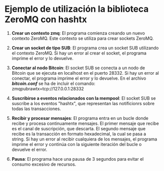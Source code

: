 
# Ejemplo de utilización la biblioteca ZeroMQ con hashtx 

1. **Crear un contexto zmq**: El programa comienza creando un nuevo contexto ZeroMQ. Este contexto se utiliza para crear sockets ZeroMQ.

2. **Crear un socket de tipo SUB**: El programa crea un socket SUB utilizando el contexto ZeroMQ. Si hay un error al crear el socket, el programa imprime el error y lo devuelve.

3. **Conectar al nodo Bitcoin**: El socket SUB se conecta a un nodo de Bitcoin que se ejecuta en localhost en el puerto 28332. Si hay un error al conectar, el programa imprime el error y lo devuelve. 
En el archivo ***bitcoin.conf*** se ha de incluir el comando: 
zmqpubrawtx=tcp://127.0.0.1:28332

4. **Suscribirse a eventos relacionados con la mempool**: El socket SUB se suscribe a los eventos "hashtx", que representan las notificionrs sobre todas las transacciones.

5. **Recibir y procesar mensajes**: El programa entra en un bucle donde recibe y procesa continuamente mensajes. El primer mensaje que recibe es el canal de suscripción, que descarta. El segundo mensaje que recibe es la transacción en formato hexadecimal, la cual se pasa a string. Si hay un error al recibir cualquiera de los mensajes, el programa imprime el error y continúa con la siguiente iteración del bucle o devuelve el error.

6. **Pausa**: El programa hace una pausa de 3 segundos para evitar el consumo excesivo de recursos.



